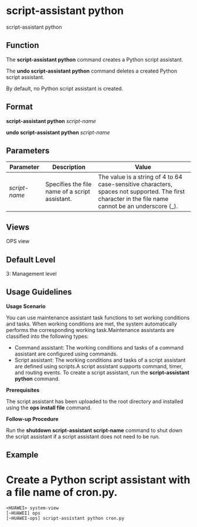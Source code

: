 script-assistant python
=======================

script-assistant python

Function
--------



The **script-assistant python** command creates a Python script assistant.

The **undo script-assistant python** command deletes a created Python script assistant.



By default, no Python script assistant is created.


Format
------

**script-assistant python** *script-name*

**undo script-assistant python** *script-name*


Parameters
----------

| Parameter | Description | Value |
| --- | --- | --- |
| *script-name* | Specifies the file name of a script assistant. | The value is a string of 4 to 64 case-sensitive characters, spaces not supported. The first character in the file name cannot be an underscore (\_). |



Views
-----

OPS view


Default Level
-------------

3: Management level


Usage Guidelines
----------------

**Usage Scenario**

You can use maintenance assistant task functions to set working conditions and tasks. When working conditions are met, the system automatically performs the corresponding working task.Maintenance assistants are classified into the following types:

* Command assistant: The working conditions and tasks of a command assistant are configured using commands.
* Script assistant: The working conditions and tasks of a script assistant are defined using scripts.A script assistant supports command, timer, and routing events. To create a script assistant, run the **script-assistant python** command.

**Prerequisites**

The script assistant has been uploaded to the root directory and installed using the **ops install file** command.

**Follow-up Procedure**

Run the **shutdown script-assistant script-name** command to shut down the script assistant if a script assistant does not need to be run.


Example
-------

# Create a Python script assistant with a file name of cron.py.
```
<HUAWEI> system-view
[~HUAWEI] ops
[~HUAWEI-ops] script-assistant python cron.py

```